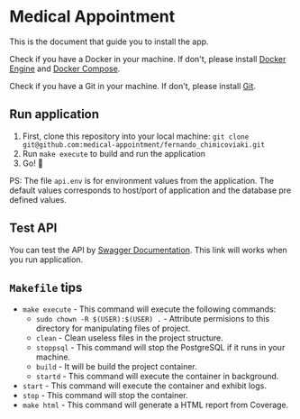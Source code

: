 # Medical Appointment
This is the document that guide you to install the app.

Check if you have a Docker in your machine. If don't, please install [Docker Engine](https://docs.docker.com/engine/installation/) and [Docker Compose](https://docs.docker.com/compose/install/).

Check if you have a Git in your machine. If don't, please install [Git](https://git-scm.com/downloads).

## Run application
1. First, clone this repository into your local machine:
`git clone git@github.com:medical-appointment/fernando_chimicoviaki.git`
2. Run `make execute` to build and run the application
3. Go! :rocket:

PS: The file `api.env` is for environment values from the application. The default values corresponds to host/port of application and the database pre defined values.

## Test API
You can test the API by [Swagger Documentation](http://localhost:8000/medical-api-docs). This link will works when you run application.

## `Makefile` tips
* `make execute` - This command will execute the following commands:
	* `sudo chown -R $(USER):$(USER) .` - Attribute permisions to this directory for manipulating files of project.
	* `clean` - Clean useless files in the project structure.
	* `stoppsql` - This command will stop the PostgreSQL if it runs in your machine.
	* `build` - It will be build the project container.
	* `startd` - This command will execute the container in background.
* `start` - This command will execute the container and exhibit logs.
* `stop` - This command will stop the container.
* `make html` - This command will generate a HTML report from Coverage.
